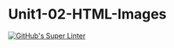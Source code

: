 # Unit1-02-HTML-Images
[![GitHub's Super Linter](https://github.com/ICS20-Programming-NoahS/Unit1-02-HTML-Images/workflows/GitHub's%20Super%20Linter/badge.svg)](https://github.com/ICS20-Programming-NoahS/Unit1-02-HTML-Images/actions)